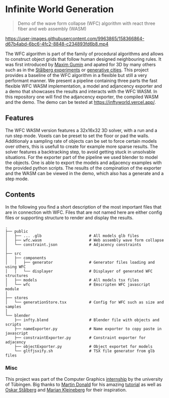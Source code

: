 # Infinite World Generation 

> Demo of the wave form collapse (WFC) algorithm with react three fiber and web assembly (WASM)

https://user-images.githubusercontent.com/9963865/158366864-d67b4abd-6bc6-4fc2-8848-c234893fd6b8.mp4

The WFC algorithm is part of the family of procedural algorithms and allows to construct object grids that follow human designed neighbouring rules. 
It was first introduced by [Maxim Gumin][original] and apated for 3D by many others such as in the [Stålberg experiments][stahlberg] or [generative cities][city].
This project provides a baseline of the WFC algorithm in a flexible but still a very performant manner. 
We present a pipeline containing three parts the fast flexible WFC WASM implementation, a model and adjancency exporter and a demo that showcases the results and interacts with the WFC WASM.
In this repository one will find the adjancency exporter, the compiled WASM and the demo. 
The demo can be tested at https://inftyworld.vercel.app/.

## Features
The WFC WASM version features a 32x16x32 3D solver, with a run and a run step mode. 
Voxels can be preset to set the floor or pad the walls. 
Additionaly a sampling rate of objects can be set to force certain models over others, this is usefull to create for example more sparse results. 
The solver features a backtracking step, to avoid getting stuck in unsolvable situations. 
For the exporter part of the pipeline we used blender to model the objects. 
One is able to export the models and adjacency examples with the provided python scripts. 
The results of the compination of the exporter and the WASM can be viewed in the demo, which also has a generate and a step mode. 

## Contents
In the following you find a short description of the most important files that are in connection with WFC. 
Files that are not named here are either config files or supporting structure to render and display the results. 

```
.
├── public
│   ├── ... .glb                     # All models glb files
│   ├── wfc.wasm                     # Web assembly wave form collapse
│   └── constraint.json              # Adjacency constraints
│
├── src                             
│   ├── components                 
│   │   ├── generator                # Generator files loading and using WFC
│   │   └── displayer                # Displayer of generated WFC structures
│   ├── models                       # All models tsx files
│   └── wfc                          # Emscripten WFC javascript module
│
├── stores                             
│   └── generationStore.tsx          # Config for WFC such as size and samples
│
└── blender                             
    ├── infty.blend                  # Blender file with objects and scripts
    ├── nameExporter.py              # Name exporter to copy paste in javascript
    ├── constraintExporter.py        # Constraint exporter for adjacency
    ├── objectExporter.py            # Object exportet for models
    └── gltfjsxify.sh                # TSX file generator from glb files
```


### Misc

This project was part of the Computer Graphics [internship][praktikum] by the university of Tübingen. 
Big thanks to [Martin Donald][martinDonald] for his amazing [tutorial][youtube] as well as [Oskar Stålberg][oskarStahlberg] and [Marian Kleineberg][marian] for their inspiration. 


<!-- Markdown link & img dfn's -->

[stahlberg]: https://www.youtube.com/watch?v=0bcZb-SsnrA
[youtube]: https://www.youtube.com/watch?v=2SuvO4Gi7uY
[martinDonald]: https://twitter.com/bolddunkley
[oskarStahlberg]: https://twitter.com/osksta
[city]: https://marian42.de/article/wfc/
[marian]: https://twitter.com/marian42_
[original]: https://github.com/mxgmn/WaveFunctionCollapse
[praktikum]: https://uni-tuebingen.de/fakultaeten/mathematisch-naturwissenschaftliche-fakultaet/fachbereiche/informatik/lehrstuehle/computergrafik/lehrstuhl/lehre/praktikum-computergrafik/
